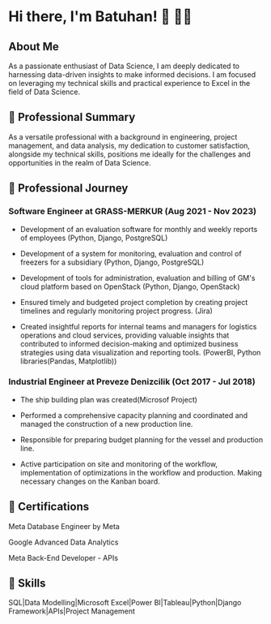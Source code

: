 # Hi there, I'm Batuhan! 👋 :man_office_worker:


## About Me

As a passionate enthusiast of Data Science, I am deeply dedicated to harnessing data-driven insights to make informed decisions. I am focused on leveraging my technical skills and practical experience to Excel in the field of Data Science.

## :star2: Professional Summary

As a versatile professional with a background in engineering, project management, and data analysis, my dedication to customer satisfaction, alongside my technical skills, positions me ideally for the challenges and opportunities in the realm of Data Science.

## :briefcase: Professional Journey

### Software Engineer at GRASS-MERKUR (Aug 2021 - Nov 2023)

* Development of an evaluation software for monthly and weekly reports of employees (Python, Django, PostgreSQL)

* Development of a system for monitoring, evaluation and control of freezers for a subsidiary (Python, Django, PostgreSQL)

* Development of tools for administration, evaluation and billing of GM's cloud platform based on OpenStack (Python, Django, OpenStack)

* Ensured timely and budgeted project completion by creating project timelines and regularly monitoring project progress. (Jira)

* Created insightful reports for internal teams and managers for logistics operations and cloud services, providing valuable insights that contributed to informed decision-making and optimized business strategies using data visualization and reporting tools. (PowerBI, Python libraries(Pandas, Matplotlib))

### Industrial Engineer at Preveze Denizcilik (Oct 2017 - Jul 2018)

* The ship building plan was created(Microsof Project)

* Performed a comprehensive capacity planning and coordinated and managed the construction of a new production line.

* Responsible for preparing budget planning for the vessel and production line.

* Active participation on site and monitoring of the workflow, implementation of optimizations in the workflow and production. Making necessary changes on the Kanban board.


## :scroll: Certifications

Meta Database Engineer by Meta

Google Advanced Data Analytics

Meta Back-End Developer - APIs


## :rocket: Skills

SQL|Data Modelling|Microsoft Excel|Power BI|Tableau|Python|Django Framework|APIs|Project Management 









<!--
**batuhan6/batuhan6** is a ✨ _special_ ✨ repository because its `README.md` (this file) appears on your GitHub profile.

Here are some ideas to get you started:

- 🔭 I’m currently working on ...
- 🌱 I’m currently learning ...
- 👯 I’m looking to collaborate on ...
- 🤔 I’m looking for help with ...
- 💬 Ask me about ...
- 📫 How to reach me: ...
- 😄 Pronouns: ...
- ⚡ Fun fact: ...
-->
